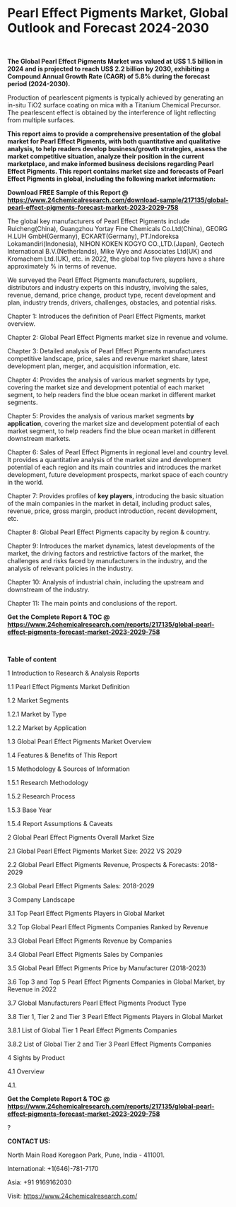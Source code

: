 <h1>Pearl Effect Pigments Market, Global Outlook and Forecast 2024-2030</h1><br/><p><strong>The Global Pearl Effect Pigments Market was valued at US$ 1.5 billion in 2024 and is projected to reach US$ 2.2 billion by 2030, exhibiting a Compound Annual Growth Rate (<strong>CAGR</strong>) of 5.8% during the forecast period (2024-2030).</strong></p>
 
 
 
 <p>Production of pearlescent pigments is typically achieved by generating an in-situ TiO2 surface coating on mica with a Titanium Chemical Precursor. The pearlescent effect is obtained by the interference of light reflecting from multiple surfaces.</p>
 
 
 
 <p><strong>This report aims to provide a comprehensive presentation of the global market for Pearl Effect Pigments, with both quantitative and qualitative analysis, to help readers develop business/growth strategies, assess the market competitive situation, analyze their position in the current marketplace, and make informed business decisions regarding Pearl Effect Pigments. This report contains market size and forecasts of Pearl Effect Pigments in global, including the following market information:</strong></p>
 
 
 
 <div><b>Download FREE Sample of this Report @ <a href="https://www.24chemicalresearch.com/download-sample/217135/global-pearl-effect-pigments-forecast-market-2023-2029-758">https://www.24chemicalresearch.com/download-sample/217135/global-pearl-effect-pigments-forecast-market-2023-2029-758</a></b></div>
 
 
 
 <p>The global key manufacturers of Pearl Effect Pigments include Ruicheng(China), Guangzhou Yortay Fine Chemicals Co.Ltd(China), GEORG H.LUH GmbH(Germany), ECKART(Germany), PT.Indoreksa Lokamandiri(Indonesia), NIHON KOKEN KOGYO CO.,LTD.(Japan), Geotech International B.V.(Netherlands), Mike Wye and Associates Ltd(UK) and Kromachem Ltd.(UK), etc. in 2022, the global top five players have a share approximately % in terms of revenue.</p>
 
 
 
 <p>We surveyed the Pearl Effect Pigments manufacturers, suppliers, distributors and industry experts on this industry, involving the sales, revenue, demand, price change, product type, recent development and plan, industry trends, drivers, challenges, obstacles, and potential risks.</p>
 
 
 
 <p>Chapter 1: Introduces the definition of Pearl Effect Pigments, market overview.</p>
 
 
 
 <p>Chapter 2: Global Pearl Effect Pigments market size in revenue and volume.</p>
 
 
 
 <p>Chapter 3: Detailed analysis of Pearl Effect Pigments manufacturers competitive landscape, price, sales and revenue market share, latest development plan, merger, and acquisition information, etc.</p>
 
 
 
 <p>Chapter 4: Provides the analysis of various market segments by type, covering the market size and development potential of each market segment, to help readers find the blue ocean market in different market segments.</p>
 
 
 
 <p>Chapter 5: Provides the analysis of various market segments <strong>by application</strong>, covering the market size and development potential of each market segment, to help readers find the blue ocean market in different downstream markets.</p>
 
 
 
 <p>Chapter 6: Sales of Pearl Effect Pigments in regional level and country level. It provides a quantitative analysis of the market size and development potential of each region and its main countries and introduces the market development, future development prospects, market space of each country in the world.</p>
 
 
 
 <p>Chapter 7: Provides profiles of <strong>key players</strong>, introducing the basic situation of the main companies in the market in detail, including product sales, revenue, price, gross margin, product introduction, recent development, etc.</p>
 
 
 
 <p>Chapter 8: Global Pearl Effect Pigments capacity by region & country.</p>
 
 
 
 <p>Chapter 9: Introduces the market dynamics, latest developments of the market, the driving factors and restrictive factors of the market, the challenges and risks faced by manufacturers in the industry, and the analysis of relevant policies in the industry.</p>
 
 
 
 <p>Chapter 10: Analysis of industrial chain, including the upstream and downstream of the industry.</p>
 
 
 
 <p>Chapter 11: The main points and conclusions of the report.</p>
 
 
 
 <div><b>Get the Complete Report & TOC @ <a href="https://www.24chemicalresearch.com/reports/217135/global-pearl-effect-pigments-forecast-market-2023-2029-758">https://www.24chemicalresearch.com/reports/217135/global-pearl-effect-pigments-forecast-market-2023-2029-758</a></b></div>
 
 
 
 <p><br />
 
 <b>Table of content</b></p>
 
 
 
 <p>1 Introduction to Research & Analysis Reports<br />
 
 1.1 Pearl Effect Pigments Market Definition<br />
 
 1.2 Market Segments<br />
 
 1.2.1 Market by Type<br />
 
 1.2.2 Market by Application<br />
 
 1.3 Global Pearl Effect Pigments Market Overview<br />
 
 1.4 Features & Benefits of This Report<br />
 
 1.5 Methodology & Sources of Information<br />
 
 1.5.1 Research Methodology<br />
 
 1.5.2 Research Process<br />
 
 1.5.3 Base Year<br />
 
 1.5.4 Report Assumptions & Caveats<br />
 
 2 Global Pearl Effect Pigments Overall Market Size<br />
 
 2.1 Global Pearl Effect Pigments Market Size: 2022 VS 2029<br />
 
 2.2 Global Pearl Effect Pigments Revenue, Prospects & Forecasts: 2018-2029<br />
 
 2.3 Global Pearl Effect Pigments Sales: 2018-2029<br />
 
 3 Company Landscape<br />
 
 3.1 Top Pearl Effect Pigments Players in Global Market<br />
 
 3.2 Top Global Pearl Effect Pigments Companies Ranked by Revenue<br />
 
 3.3 Global Pearl Effect Pigments Revenue by Companies<br />
 
 3.4 Global Pearl Effect Pigments Sales by Companies<br />
 
 3.5 Global Pearl Effect Pigments Price by Manufacturer (2018-2023)<br />
 
 3.6 Top 3 and Top 5 Pearl Effect Pigments Companies in Global Market, by Revenue in 2022<br />
 
 3.7 Global Manufacturers Pearl Effect Pigments Product Type<br />
 
 3.8 Tier 1, Tier 2 and Tier 3 Pearl Effect Pigments Players in Global Market<br />
 
 3.8.1 List of Global Tier 1 Pearl Effect Pigments Companies<br />
 
 3.8.2 List of Global Tier 2 and Tier 3 Pearl Effect Pigments Companies<br />
 
 4 Sights by Product<br />
 
 4.1 Overview<br />
 
 4.1.</p>
 
 
 
 <div><b>Get the Complete Report & TOC @ <a href="https://www.24chemicalresearch.com/reports/217135/global-pearl-effect-pigments-forecast-market-2023-2029-758">https://www.24chemicalresearch.com/reports/217135/global-pearl-effect-pigments-forecast-market-2023-2029-758</a></b></div>
 
 
 
 <p>? </p>
 
 
 
 <p><b>CONTACT US:</b><br />
 
 North Main Road Koregaon Park, Pune, India - 411001.<br />
 
 International: +1(646)-781-7170<br />
 
 Asia: +91 9169162030<br />
 
 Visit: <a href="https://www.24chemicalresearch.com/">https://www.24chemicalresearch.com/</a></p>